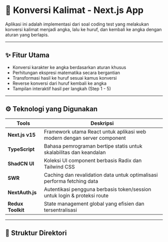 # 🔡 Konversi Kalimat - Next.js App

Aplikasi ini adalah implementasi dari soal coding test yang melakukan konversi kalimat menjadi angka, lalu ke huruf, dan kembali ke angka dengan aturan yang berlapis.

---

## ✨ Fitur Utama

- Konversi karakter ke angka berdasarkan aturan khusus
- Perhitungan ekspresi matematika secara bergantian
- Transformasi hasil ke huruf sesuai kamus konversi
- Reverse konversi dari huruf kembali ke angka
- Tampilan interaktif hasil per langkah (Step 1 - 5)

---

## ⚙️ Teknologi yang Digunakan

| Tools             | Deskripsi                                                                |
| ----------------- | ------------------------------------------------------------------------ |
| **Next.js v15**   | Framework utama React untuk aplikasi web modern dengan server component  |
| **TypeScript**    | Bahasa pemrograman bertipe statis untuk skalabilitas dan keandalan       |
| **ShadCN UI**     | Koleksi UI component berbasis Radix dan Tailwind CSS                     |
| **SWR**           | Caching dan revalidation data untuk optimalisasi performa fetching data  |
| **NextAuth.js**   | Autentikasi pengguna berbasis token/session untuk login & proteksi route |
| **Redux Toolkit** | State management global yang efisien dan tersentralisasi                 |

---

## 📁 Struktur Direktori
